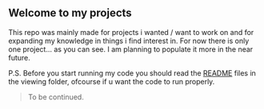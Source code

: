 ## Welcome to my projects 
This repo was mainly made for projects i wanted / want to work on and for expanding my knowledge in things i find interest in.
For now there is only one project... as you can see. I am planning to populate it more in the near future.

P.S. Before you start running my code you should read the [README](MazeSolvingAlgs/README.md)
files in the viewing folder, ofcourse if u want the code to run properly.
> To be continued.
